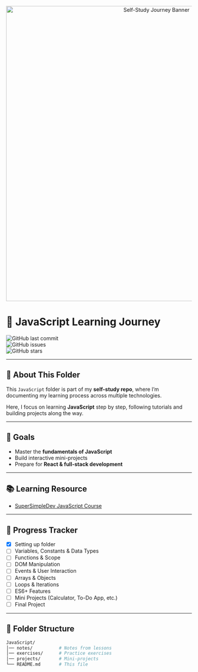 <p align="center">
  <img src="https://user-images.githubusercontent.com/68542775/167072911-dc31eac8-6885-4a05-9c25-279ecce22a79.png" alt="Self-Study Journey Banner" width="800">
</p>

# 🚀 JavaScript Learning Journey  

![GitHub last commit](https://img.shields.io/github/last-commit/borno-22/self-study)  
![GitHub issues](https://img.shields.io/github/issues/borno-22/self-study)  
![GitHub stars](https://img.shields.io/github/stars/borno-22/self-study?style=social)  

---

## 📖 About This Folder  
This `JavaScript` folder is part of my **self-study repo**, where I’m documenting my learning process across multiple technologies.  

Here, I focus on learning **JavaScript** step by step, following tutorials and building projects along the way.  

---

## 🎯 Goals  
- Master the **fundamentals of JavaScript**  
- Build interactive mini-projects  
- Prepare for **React & full-stack development**  

---

## 📚 Learning Resource  
- [SuperSimpleDev JavaScript Course](https://www.youtube.com/@SuperSimpleDev)  

---

## 📅 Progress Tracker  
- [x] Setting up folder  
- [ ] Variables, Constants & Data Types  
- [ ] Functions & Scope  
- [ ] DOM Manipulation  
- [ ] Events & User Interaction  
- [ ] Arrays & Objects  
- [ ] Loops & Iterations  
- [ ] ES6+ Features  
- [ ] Mini Projects (Calculator, To-Do App, etc.)  
- [ ] Final Project  

---

## 📂 Folder Structure  
```bash
JavaScript/
│── notes/          # Notes from lessons
│── exercises/      # Practice exercises
│── projects/       # Mini-projects
└── README.md       # This file

